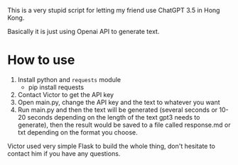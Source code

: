 This is a very stupid script for letting my friend use ChatGPT 3.5 in Hong Kong.

Basically it is just using Openai API to generate text.

# How to use

1. Install python and `requests` module
   - pip install requests
2. Contact Victor to get the API key
3. Open main.py, change the API key and the text to whatever you want
4. Run main.py and then the text will be generated (several seconds or 10-20 seconds depending on the length of the 
   text gpt3 needs to generate), then the result would be saved to a file called response.md or txt depending on the
   format you choose.


Victor used very simple Flask to build the whole thing, don't hesitate to contact him if you have any questions.
